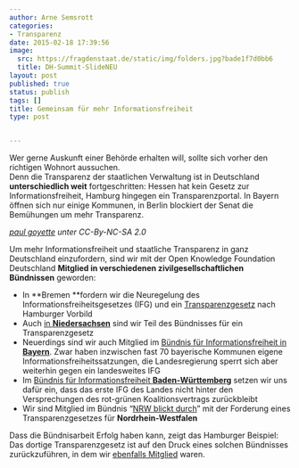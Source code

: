 ```yaml
---
author: Arne Semsrott
categories:
- Transparenz
date: 2015-02-18 17:39:56
image:
  src: https://fragdenstaat.de/static/img/folders.jpg?bade1f7d0bb6
  title: DH-Summit-SlideNEU
layout: post
published: true
status: publish
tags: []
title: Gemeinsam für mehr Informationsfreiheit
type: post


---
```


Wer gerne Auskunft einer Behörde erhalten will, sollte sich vorher den richtigen Wohnort aussuchen.  
Denn die Transparenz der staatlichen Verwaltung ist in Deutschland **unterschiedlich weit** fortgeschritten: Hessen hat kein Gesetz zur Informationsfreiheit, Hamburg hingegen ein Transparenzportal. In Bayern öffnen sich nur einige Kommunen, in Berlin blockiert der Senat die Bemühungen um mehr Transparenz.

  
_[paul goyette](http://www.flickr.com/photos/pgoyette/) unter CC-By-NC-SA 2.0_

Um mehr Informationsfreiheit und staatliche Transparenz in ganz Deutschland einzufordern, sind wir mit der Open Knowledge Foundation Deutschland **Mitglied in verschiedenen zivilgesellschaftlichen Bündnissen** geworden:

  * In **Bremen **fordern wir die Neuregelung des Informationsfreiheitsgesetzes (IFG) und ein [Transparenzgesetz](http://bremen-nds.mehr-demokratie.de/9055.html) nach Hamburger Vorbild
  * Auch [in **Niedersachsen**](http://transparenzgesetz-nds.de/) sind wir Teil des Bündnisses für ein Transparenzgesetz
  * Neuerdings sind wir auch Mitglied im [Bündnis für Informationsfreiheit in **Bayern**](http://informationsfreiheit.org/neuer-partner-okfn-unterstuetzt-buendnis-informationsfreiheit-fuer-bayern/). Zwar haben inzwischen fast 70 bayerische Kommunen eigene Informationsfreiheitssatzungen, die Landesregierung sperrt sich aber weiterhin gegen ein landesweites IFG
  * Im [Bündnis für Informationsfreiheit **Baden-Württemberg**](http://www.mitentscheiden.de/10839.html) setzen wir uns dafür ein, dass das erste IFG des Landes nicht hinter den Versprechungen des rot-grünen Koalitionsvertrags zurückbleibt
  * Wir sind Mitglied im Bündnis “[NRW blickt durch](http://www.nrw-blickt-durch.de/unsere-initiative/die-unterstuetzer/)” mit der Forderung eines Transparenzgesetzes für **Nordrhein-Westfalen**

Dass die Bündnisarbeit Erfolg haben kann, zeigt das Hamburger Beispiel: Das dortige Transparenzgesetz ist auf den Druck eines solchen Bündnisses zurückzuführen, in dem wir [ebenfalls Mitglied](http://www.transparenzgesetz.de/ueberuns/) waren.